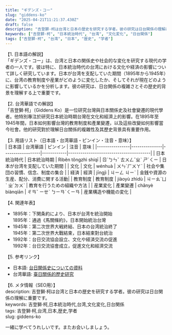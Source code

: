 ```yaml
---
title: "ギデンズ・コー"
slug: "giddens-ko"
date: "2025-04-21T11:21:37.430Z"
draft: false
description: "吉登獅·柯は台湾と日本の歴史を研究する学者。彼の研究は日台関係の理解に重要です。"
keywords: ["吉登獅·柯", "日本統治時代", "台湾", "文化変化", "日台関係"]
tags: ["吉登獅·柯", "台湾", "日本", "歴史", "学者"]
---
```


【1. 日本語の解説】  
「ギデンズ・コー」は、台湾と日本の関係史や社会的な変化を研究する現代の学者の一人です。彼は特に、日本統治時代の台湾における文化や経済の影響について詳しく研究しています。日本が台湾を支配していた期間（1895年から1945年）に、台湾の教育制度や産業がどのように変化したか、そしてそれが現在どのように影響しているかを分析します。彼の研究は、日台関係の複雑さとその歴史的背景を理解する上で重要です。

【2. 台湾華語での解説】  
「吉登獅·柯」（Giddens Ko）是一位研究台灣與日本關係史及社會變遷的現代學者。他特別專注於研究日本統治時期台灣在文化和經濟上的影響。在1895年至1945年間，日本如何影響台灣的教育制度和產業變遷，以及這些改變如何影響當今社會。他的研究對於理解日台關係的複雜性及其歷史背景具有重要作用。

【3. 用語リスト（日本語・台湾華語・ピンイン・注音・意味）】  
| 日本語         | 台湾華語       | ピンイン          | 注音       | 意味                                   |
|----------------|---------------|------------------|------------|----------------------------------------|
| 日本統治時代   | 日本統治時期   | Rìběn tǒngzhì shíqī | ㄖˋㄅㄣˇ ㄊㄨㄥˇㄓˋ ㄕˊㄑㄧ   | 日本が台湾を支配していた期間             |
| 文化           | 文化           | wénhuà           | ㄨㄣˊㄏㄨㄚˋ | 社会や集団の習慣、信念、制度の集合     |
| 経済           | 經濟           | jīngjì           | ㄐㄧㄥ ㄐㄧˋ  | 金銭や資源の生産、配分、消費に関する活動|
| 教育制度       | 教育制度       | jiàoyù zhìdù     | ㄐㄧㄠˋㄩˋ ㄓˋㄉㄨˋ   | 教育を行うための組織や方法               |
| 産業変化       | 產業變遷       | chǎnyè biànqiān | ㄔㄢˇ ㄧㄝˋ ㄅㄧㄢˋㄑㄧㄢ  | 産業構造や機能の変化                    |

【4. 関連年表】  
- 1895年：下関条約により、日本が台湾を統治開始  
  1895年：通過《馬關條約》，日本開始統治台灣  
- 1945年：第二次世界大戦終結、日本の台湾統治終了  
  1945年：第二次世界大戰結束，日本結束對台統治  
- 1992年：台日交流協会設立、文化や経済交流の促進  
  1992年：台日交流協會成立，促進文化和經濟交流  

【5. 参考リンク】  
- 日本語: [台日関係史についての資料](https://www.jstage.jst.go.jp/article/jjhr/0/10/0_890/_pdf/-char/ja)
- 台湾華語: [臺日關係的歷史研究](https://www.mh.sinica.edu.tw/MHDocument/PublicationDetail/PublicationDetail_432.aspx)

【6. メタ情報（SEO用）】  
description: 吉登獅·柯は台湾と日本の歴史を研究する学者。彼の研究は日台関係の理解に重要です。  
keywords: 吉登獅·柯,日本統治時代,台湾,文化変化,日台関係  
tags: 吉登獅·柯,台湾,日本,歴史,学者  
slug: giddens-ko  

一緒に学べてうれしいです。またお会いしましょう。